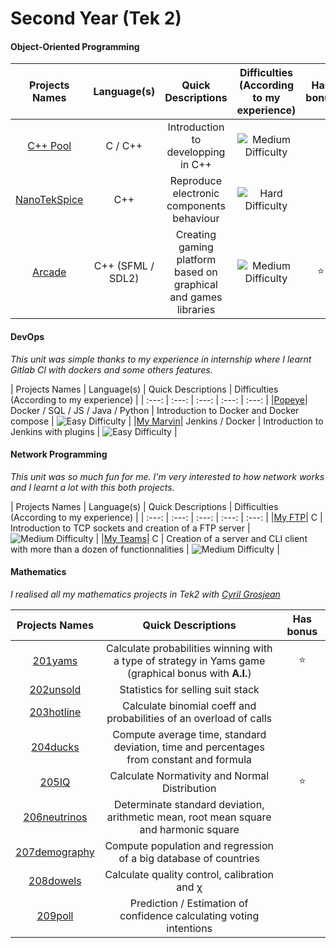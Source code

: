 # Second Year (Tek 2)

#### Object-Oriented Programming

| Projects Names | Language(s) | Quick Descriptions | Difficulties (According to my experience) | Has bonus |
|    :---:     |    :---:    |       :---:       | :---: | :---: |
|[C++ Pool]| C / C++ | Introduction to developping in C++ | ![Medium Difficulty] |
|[NanoTekSpice]| C++ | Reproduce electronic components behaviour | ![Hard Difficulty] |
|[Arcade]| C++ (SFML / SDL2) | Creating gaming platform based on graphical and games libraries | ![Medium Difficulty] | :star:

[C++ Pool]: https://github.com/Mitix-EPI/Epitech-All-Projects/tree/main/Tek2/CPP%20Pool

[NanoTekSpice]: https://github.com/Mitix-EPI/Epitech-All-Projects/tree/main/Tek2/Object-Oriented%20Programming/NanoTekSpice

[Arcade]: https://github.com/Mitix-EPI/Epitech-All-Projects/tree/main/Tek2/Object-Oriented%20Programming/Arcade

#### DevOps

*This unit was simple thanks to my experience in internship where I learnt Gitlab CI with dockers and some others features.*

| Projects Names | Language(s) | Quick Descriptions | Difficulties (According to my experience) |
|    :---:     |    :---:    |       :---:       | :---: | :---: |
|[Popeye]| Docker / SQL / JS / Java / Python | Introduction to Docker and Docker compose | ![Easy Difficulty] |
|[My Marvin]| Jenkins / Docker | Introduction to Jenkins with plugins | ![Easy Difficulty] |

[Popeye]: https://github.com/Mitix-EPI/Epitech-All-Projects/tree/main/Tek2/DevOps/Popeye

[My Marvin]: https://github.com/Mitix-EPI/Epitech-All-Projects/tree/main/Tek2/DevOps/MyMarvin

#### Network Programming

*This unit was so much fun for me. I'm very interested to how network works and I learnt a lot with this both projects.*

| Projects Names | Language(s) | Quick Descriptions | Difficulties (According to my experience) |
|    :---:     |    :---:    |       :---:       | :---: | :---: |
|[My FTP]| C | Introduction to TCP sockets and creation of a FTP server | ![Medium Difficulty] |
|[My Teams]| C | Creation of a server and CLI client with more than a dozen of functionnalities | ![Medium Difficulty] |

[My FTP]: https://github.com/Mitix-EPI/Epitech-All-Projects/tree/main/Tek2/Network%20Programming/MyFTP

[My Teams]: https://github.com/Mitix-EPI/Epitech-All-Projects/tree/main/Tek2/Network%20Programming/MyTeams

#### Mathematics

*I realised all my mathematics projects in Tek2 with [Cyril Grosjean](https://github.com/CyrilGrosjean)*

| Projects Names | Quick Descriptions | Has bonus |
|    :---:     |    :---:    |      :---:       |
|[201yams]| Calculate probabilities winning with a type of strategy in Yams game (graphical bonus with **A.I.**) | :star: |
|[202unsold]| Statistics for selling suit stack | |
|[203hotline]| Calculate binomial coeff and probabilities of an overload of calls |  |
|[204ducks]| Compute average time, standard deviation, time and percentages from constant and formula |  |
|[205IQ]| Calculate Normativity and Normal Distribution | :star: |
|[206neutrinos]| Determinate standard deviation, arithmetic mean, root mean square and harmonic square | |
|[207demography]| Compute population and regression of a big database of countries | |
|[208dowels]| Calculate quality control, calibration and χ | |
|[209poll]| Prediction / Estimation of confidence calculating voting intentions | |

[201yams]:https://github.com/Mitix-EPI/Epitech-All-Projects/tree/main/Tek2/Math/201yams

[202unsold]:https://github.com/Mitix-EPI/Epitech-All-Projects/tree/main/Tek2/Math/202unsold

[203hotline]:https://github.com/Mitix-EPI/Epitech-All-Projects/tree/main/Tek2/Math/203hotline

[204ducks]:https://github.com/Mitix-EPI/Epitech-All-Projects/tree/main/Tek2/Math/204ducks

[205IQ]:https://github.com/Mitix-EPI/Epitech-All-Projects/tree/main/Tek2/Math/205IQ

[206neutrinos]:https://github.com/Mitix-EPI/Epitech-All-Projects/tree/main/Tek2/Math/206neutrinos

[207demography]:https://github.com/Mitix-EPI/Epitech-All-Projects/tree/main/Tek2/Math/207demography

[208dowels]:https://github.com/Mitix-EPI/Epitech-All-Projects/tree/main/Tek2/Math/208dowels

[209poll]:https://github.com/Mitix-EPI/Epitech-All-Projects/tree/main/Tek2/Math/209poll


[Easy Difficulty]: https://via.placeholder.com/20/0FFF00/000000?text=+

[Medium Difficulty]: https://via.placeholder.com/20/FFE000/000000?text=+

[Hard Difficulty]: https://via.placeholder.com/20/FF3A00/000000?text=+
